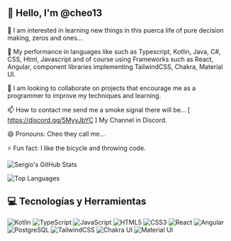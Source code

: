 
## 👋 Hello, I'm @cheo13

👀 I am interested in learning new things in this puerca life of pure decision making, zeros and ones...

🌱 My performance in languages ​​like such as Typescript, Kotlin, Java, C#, CSS, Html, Javascript and of course using Frameworks such as React, Angular, component libraries implementing TailwindCSS, Chakra, Material UI.

💞️ I am looking to collaborate on projects that encourage me as a programmer to improve my techniques and learning.

📫 How to contact me send me a smoke signal there will be... [ https://discord.gg/5MyyJbYC ] My Channel in Discord.

😄 Pronouns: Cheo they call me...

⚡ Fun fact: I like the bicycle and throwing code.

![Sergio's GitHub Stats](https://github-readme-stats.vercel.app/api?username=cheo13&show_icons=true&theme=radical)

![Top Languages](https://github-readme-stats.vercel.app/api/top-langs/?username=cheo13&layout=compact&theme=radical)

## 💻 Tecnologías y Herramientas

![Kotlin](https://img.shields.io/badge/Kotlin-0095D5?style=flat&logo=kotlin&logoColor=white)
![TypeScript](https://img.shields.io/badge/TypeScript-007ACC?style=flat&logo=typescript&logoColor=white)
![JavaScript](https://img.shields.io/badge/JavaScript-F7DF1E?style=flat&logo=javascript&logoColor=black)
![HTML5](https://img.shields.io/badge/HTML5-E34F26?style=flat&logo=html5&logoColor=white)
![CSS3](https://img.shields.io/badge/CSS3-1572B6?style=flat&logo=css3&logoColor=white)
![React](https://img.shields.io/badge/React-61DAFB?style=flat&logo=react&logoColor=white)
![Angular](https://img.shields.io/badge/Angular-DD0031?style=flat&logo=angular&logoColor=white)
![PostgreSQL](https://img.shields.io/badge/PostgreSQL-316192?style=flat&logo=postgresql&logoColor=white)
![TailwindCSS](https://img.shields.io/badge/TailwindCSS-38B2AC?style=flat&logo=tailwind-css&logoColor=white)
![Chakra UI](https://img.shields.io/badge/Chakra_UI-319795?style=flat&logo=chakra-ui&logoColor=white)
![Material UI](https://img.shields.io/badge/Material_UI-0081CB?style=flat&logo=mui&logoColor=white)
